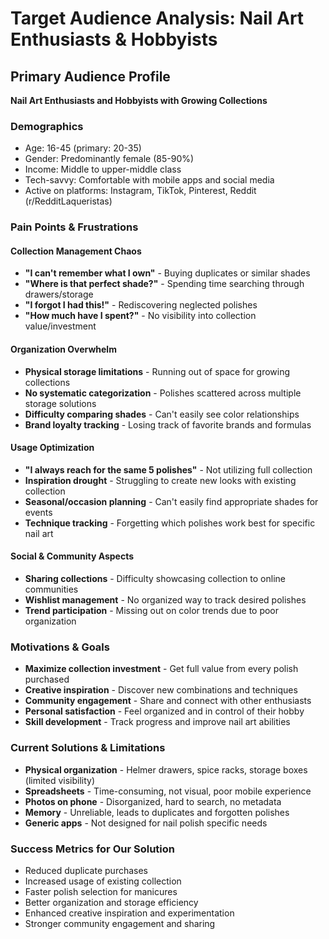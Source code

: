 # Target Audience Analysis: Nail Art Enthusiasts & Hobbyists

## Primary Audience Profile
**Nail Art Enthusiasts and Hobbyists with Growing Collections**

### Demographics
- Age: 16-45 (primary: 20-35)
- Gender: Predominantly female (85-90%)
- Income: Middle to upper-middle class
- Tech-savvy: Comfortable with mobile apps and social media
- Active on platforms: Instagram, TikTok, Pinterest, Reddit (r/RedditLaqueristas)

### Pain Points & Frustrations

#### Collection Management Chaos
- **"I can't remember what I own"** - Buying duplicates or similar shades
- **"Where is that perfect shade?"** - Spending time searching through drawers/storage
- **"I forgot I had this!"** - Rediscovering neglected polishes
- **"How much have I spent?"** - No visibility into collection value/investment

#### Organization Overwhelm
- **Physical storage limitations** - Running out of space for growing collections
- **No systematic categorization** - Polishes scattered across multiple storage solutions
- **Difficulty comparing shades** - Can't easily see color relationships
- **Brand loyalty tracking** - Losing track of favorite brands and formulas

#### Usage Optimization
- **"I always reach for the same 5 polishes"** - Not utilizing full collection
- **Inspiration drought** - Struggling to create new looks with existing collection
- **Seasonal/occasion planning** - Can't easily find appropriate shades for events
- **Technique tracking** - Forgetting which polishes work best for specific nail art

#### Social & Community Aspects
- **Sharing collections** - Difficulty showcasing collection to online communities
- **Wishlist management** - No organized way to track desired polishes
- **Trend participation** - Missing out on color trends due to poor organization

### Motivations & Goals
- **Maximize collection investment** - Get full value from every polish purchased
- **Creative inspiration** - Discover new combinations and techniques
- **Community engagement** - Share and connect with other enthusiasts
- **Personal satisfaction** - Feel organized and in control of their hobby
- **Skill development** - Track progress and improve nail art abilities

### Current Solutions & Limitations
- **Physical organization** - Helmer drawers, spice racks, storage boxes (limited visibility)
- **Spreadsheets** - Time-consuming, not visual, poor mobile experience
- **Photos on phone** - Disorganized, hard to search, no metadata
- **Memory** - Unreliable, leads to duplicates and forgotten polishes
- **Generic apps** - Not designed for nail polish specific needs

### Success Metrics for Our Solution
- Reduced duplicate purchases
- Increased usage of existing collection
- Faster polish selection for manicures
- Better organization and storage efficiency
- Enhanced creative inspiration and experimentation
- Stronger community engagement and sharing